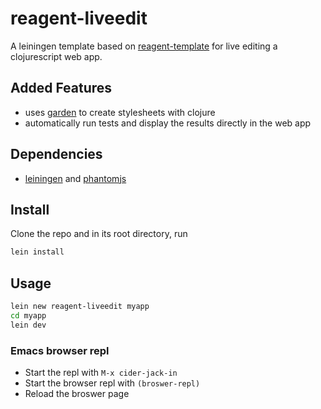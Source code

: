 # reagent-liveedit

A leiningen template based on [reagent-template](https://github.com/reagent-project/reagent-template) for live editing a clojurescript web app.

## Added Features

* uses [garden](https://github.com/noprompt/garden) to create stylesheets with clojure 
* automatically run tests and display the results directly in the web app

## Dependencies

* [leiningen](leiningen.org) and [phantomjs](http://phantomjs.org)


## Install

Clone the repo and in its root directory, run

```bash
lein install
```

## Usage

```bash
lein new reagent-liveedit myapp
cd myapp
lein dev
```

### Emacs browser repl

* Start the repl with ``M-x cider-jack-in``
* Start the browser repl with ``(broswer-repl)``
* Reload the broswer page

